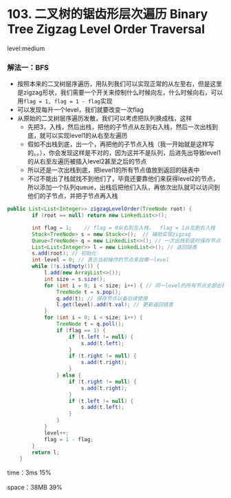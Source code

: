 # 103. 二叉树的锯齿形层次遍历 Binary Tree Zigzag Level Order Traversal

level:medium





### 解法一：BFS

- 按照本来的二叉树层序遍历，用队列我们可以实现正常的从左至右，但是这里是zigzag形状，我们需要一个开关来控制什么时候向左，什么时候向右，可以用`flag = 1, flag = 1 - flag`实现
- 可以发现每升一个level，我们就要改变一次flag
- 从原始的二叉树层序遍历发散，我们可以考虑把队列换成栈，这样
  - 先把3，入栈，然后出栈，把他的子节点从左到右入栈，然后一次出栈到底，就可以实现level1的从右至左遍历
  - 假如不出栈到底，出一个，再把他的子节点入栈（我一开始就是这样写的。。），你会发现这样是不对的，因为这并不是队列，后进先出导致level1的从右至左遍历被插入level2甚至之后的节点
  - 所以还是一次出栈到底，把level1的所有节点值放到返回的链表中
  - 不过不能出了栈就找不到他们了，毕竟还要靠他们来获得level2的节点，所以添加一个队列queue，出栈后把他们入队，再依次出队就可以访问到他们的子节点，并把子节点再入栈



```java
public List<List<Integer>> zigzagLevelOrder(TreeNode root) {
        if (root == null) return new LinkedList<>();

        int flag = 1;    // flag = 0从右到左入栈，  flag = 1从左到右入栈
        Stack<TreeNode> s = new Stack<>();  // 辅助实现zigzag
        Queue<TreeNode> q = new LinkedList<>(); // 一次出栈到底时保存节点
        List<List<Integer>> l = new LinkedList<>(); // 返回链表
        s.add(root); // 初始化
        int level = 0; // 表示当前操作的节点来自哪一level
        while (!s.isEmpty()) {
            l.add(new ArrayList<>()); 
            int size = s.size();
            for (int i = 0; i < size; i++) { // 同一level的所有节点全部出栈，子节点全部入栈
                TreeNode t = s.pop();
                q.add(t); // 保存节点以备后续使用
                l.get(level).add(t.val); // 更新返回链表
            }
            for (int i = 0; i < size; i++) {
                TreeNode t = q.poll();
                if (flag == 1) {
                    if (t.left != null) {
                        s.add(t.left);
                    }
                    if (t.right != null) {
                        s.add(t.right);
                    }
                } else {
                    if (t.right != null) {
                        s.add(t.right);
                    }
                    if (t.left != null) {
                        s.add(t.left);
                    }
                }
            }
            level++;
            flag = 1 - flag;
        }
        return l;
    }
```

time：3ms 15%

space：38MB 39%